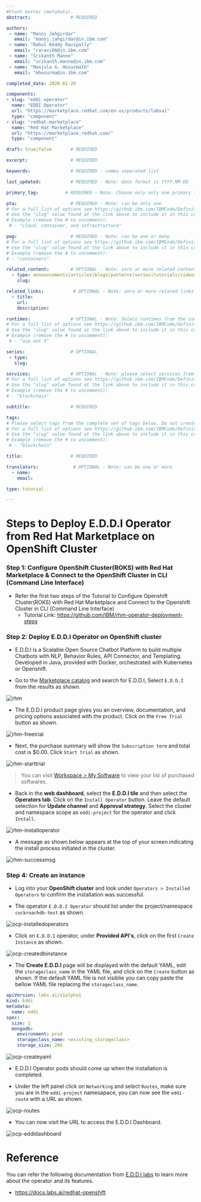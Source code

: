 ```yaml
---
#Front matter (metadata).
abstract:               # REQUIRED

authors:
 - name: "Manoj Jahgirdar"
   email: "manoj.jahgirdar@in.ibm.com"
 - name: "Rahul Reddy Ravipally"
   email: "raravi86@in.ibm.com"
 - name: "Srikanth Manne"
   email: "srikanth.manne@in.ibm.com"
 - name: "Manjula G. Hosurmath"
   email: "mhosurma@in.ibm.com"

completed_date: 2020-01-20

components:
- slug: "eddi operator"
  name: "EDDI Operator"
  url: "https://marketplace.redhat.com/en-us/products/labsai"
  type: "component"
- slug: "redhat-marketplace"
  name: "Red Hat Marketplace"
  url: "https://marketplace.redhat.com/"
  type: "component"

draft: true|false       # REQUIRED

excerpt:                # REQUIRED

keywords:               # REQUIRED - comma separated list

last_updated:           # REQUIRED - Note: date format is YYYY-MM-DD

primary_tag:          # REQUIRED - Note: Choose only only one primary tag. Multiple primary tags will result in automation failure. Additional non-primary tags can be added below.

pta:                    # REQUIRED - Note: can be only one
# For a full list of options see https://github.ibm.com/IBMCode/Definitions/blob/master/primary-technology-area.yml
# Use the "slug" value found at the link above to include it in this content.
# Example (remove the # to uncomment):
 # - "cloud, container, and infrastructure"

pwg:                    # REQUIRED - Note: can be one or many
# For a full list of options see https://github.ibm.com/IBMCode/Definitions/blob/master/portfolio-working-group.yml
# Use the "slug" value found at the link above to include it in this content.
# Example (remove the # to uncomment):
# - "containers"

related_content:        # OPTIONAL - Note: zero or more related content
  - type: announcements|articles|blogs|patterns|series|tutorials|videos
    slug:

related_links:           # OPTIONAL - Note: zero or more related links
  - title:
    url:
    description:

runtimes:               # OPTIONAL - Note: Select runtimes from the complete set of runtimes below. Do not create new runtimes. Only use runtimes specifically in use by your content.
# For a full list of options see https://github.ibm.com/IBMCode/Definitions/blob/master/runtimes.yml
# Use the "slug" value found at the link above to include it in this content.
# Example (remove the # to uncomment):
 # - "asp.net 5"

series:                 # OPTIONAL
 - type:
   slug:

services:               # OPTIONAL - Note: please select services from the complete set of services below. Do not create new services. Only use services specifically in use by your content.
# For a full list of options see https://github.ibm.com/IBMCode/Definitions/blob/master/services.yml
# Use the "slug" value found at the link above to include it in this content.
# Example (remove the # to uncomment):
# - "blockchain"

subtitle:               # REQUIRED

tags:
# Please select tags from the complete set of tags below. Do not create new tags. Only use tags specifically targeted for your content. If your content could match all tags (for example cloud, hybrid, and on-prem) then do not tag it with those tags. Less is more.
# For a full list of options see https://github.ibm.com/IBMCode/Definitions/blob/master/tags.yml
# Use the "slug" value found at the link above to include it in this content.
# Example (remove the # to uncomment):
 # - "blockchain"

title:                  # REQUIRED

translators:             # OPTIONAL - Note: can be one or more
  - name:
    email:

type: tutorial

---
```


# Steps to Deploy E.D.D.I Operator from Red Hat Marketplace on OpenShift Cluster

### Step 1: Configure OpenShift Cluster(ROKS) with Red Hat Marketplace & Connect to the OpenShift Cluster in CLI (Command Line Interface)

- Refer the first two steps of the Tutorial to Configure Openshift Cluster(ROKS) with Red Hat Marketplace and Connect to the Openshift Cluster in CLI (Command Line Interface)
    - Tutorial Link: <https://github.com/IBM/rhm-operator-deployment-steps>

### Step 2: Deploy E.D.D.I Operator on OpenShift cluster

- E.D.D.I is a Scalable Open Source Chatbot Platform to build multiple Chatbots with NLP, Behavior Rules, API Connector, and Templating. Developed in Java, provided with Docker, orchestrated with Kubernetes or Openshift.

- Go to the [Marketplace catalog](https://marketplace.redhat.com/en-us) and search for E.D.D.I, Select `E.D.D.I` from the results as shown.

![rhm](doc/source/images/rhmeddi.png)

- The E.D.D.I product page gives you an overview, documentation, and pricing options associated with the product. Click on the `Free Trial` button as shown.

![rhm-freetrial](doc/source/images/rhmeddifreetrial.png)

- Next, the purchase summary will show the `Subscription term` and total cost is $0.00. Click `Start trial` as shown.

![rhm-starttrial](doc/source/images/rhmstarttrial.png)

> You can visit [Workspace > My Software](https://marketplace.redhat.com/en-us/workspace/software) to view your list of purchased softwares.

- Back in the **web dashboard**, select the **E.D.D.I tile** and then select the **Operators tab**. Click on the `Install Operator` button. Leave the default selection for **Update channel** and **Approval strategy**. Select the cluster and namespace scope as `eddi-project` for the operator and click `Install`.

![rhm-installoperator](doc/source/images/rhminstalloperator.png)

- A message as shown below appears at the top of your screen indicating the install process initiated in the cluster.

![rhm-successmsg](doc/source/images/rhmsuccessmsg.png)

### Step 4: Create an instance

- Log into your **OpenShift cluster** and look under `Operators > Installed Operators` to confirm the installation was successful.

- The operator `E.D.D.I Operator` should list under the project/namespace `cockroachdb-test` as shown.

![ocp-installedoperators](doc/source/images/ocpinstalledoperators.png)

- Click on `E.D.D.I` operator, under **Provided API's**, click on the first `Create Instance` as shown.

![ocp-createdbinstance](doc/source/images/ocpcreateinstance.png)

- The **Create E.D.D.I** page will be displayed with the default YAML, edit the `storageclass_name` in the YAML file, and click on the `Create` button as shown. If the default YAML file is not visiblie you can copy paste the bellow YAML file replacing the `storageclass_name`.

```yaml
apiVersion: labs.ai/v1alpha1
kind: Eddi
metadata:
  name: eddi
spec:
  size: 1
  mongodb:
    environment: prod
    storageclass_name: <existing_storageclass>
    storage_size: 20G
```

![ocp-createyaml](doc/source/images/ocpcreateyml.png)

- E.D.D.I Operator pods should come up when the installation is completed.

- Under the left panel click on `Networking` and select `Routes`, make sure you are in the `eddi-project` namesapace, you can now see the `eddi-route` with a URL as shown.

![ocp-routes](doc/source/images/ocproutes.png)

- You can now visit the URL to access the E.D.D.I Dashboard.

![ocp-eddidashboard](doc/source/images/eddidashboard.png)

# Reference
You can refer the following documentation from [E.D.D.I labs](https://docs.labs.ai/) to learn more about the operator and its features.

- <https://docs.labs.ai/redhat-openshift>
